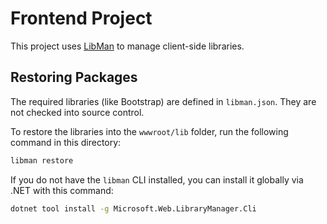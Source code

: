 # Frontend Project

This project uses [LibMan](https://docs.microsoft.com/en-us/aspnet/core/client-side/libman/cli) to manage client-side libraries.

## Restoring Packages

The required libraries (like Bootstrap) are defined in `libman.json`. They are not checked into source control.

To restore the libraries into the `wwwroot/lib` folder, run the following command in this directory:

```sh
libman restore
```

If you do not have the `libman` CLI installed, you can install it globally via .NET with this command:

```sh
dotnet tool install -g Microsoft.Web.LibraryManager.Cli
```
